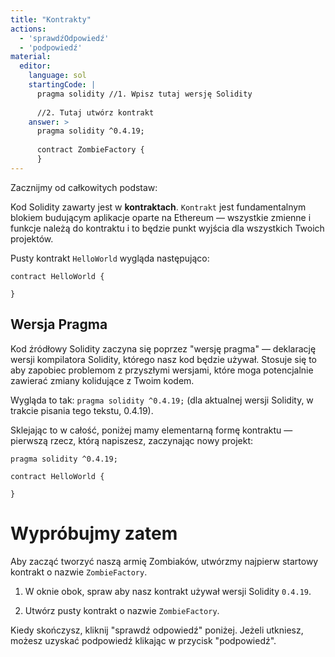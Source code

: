 ```yaml
---
title: "Kontrakty"
actions:
  - 'sprawdźOdpowiedź'
  - 'podpowiedź'
material:
  editor:
    language: sol
    startingCode: |
      pragma solidity //1. Wpisz tutaj wersję Solidity
      
      //2. Tutaj utwórz kontrakt
    answer: >
      pragma solidity ^0.4.19;
      
      contract ZombieFactory {
      }
---
```

Zacznijmy od całkowitych podstaw:

Kod Solidity zawarty jest w **kontraktach**. `Kontrakt` jest fundamentalnym blokiem budującym aplikacje oparte na Ethereum — wszystkie zmienne i funkcje należą do kontraktu i to będzie punkt wyjścia dla wszystkich Twoich projektów.

Pusty kontrakt `HelloWorld` wygląda następująco:

    contract HelloWorld {
    
    }
    

## Wersja Pragma

Kod źródłowy Solidity zaczyna się poprzez "wersję pragma" — deklarację wersji kompilatora Solidity, którego nasz kod będzie używał. Stosuje się to aby zapobiec problemom z przyszłymi wersjami, które moga potencjalnie zawierać zmiany kolidujące z Twoim kodem.

Wygląda to tak: `pragma solidity ^0.4.19;` (dla aktualnej wersji Solidity, w trakcie pisania tego tekstu, 0.4.19).

Sklejając to w całość, poniżej mamy elementarną formę kontraktu — pierwszą rzecz, którą napiszesz, zaczynając nowy projekt:

    pragma solidity ^0.4.19;
    
    contract HelloWorld {
    
    }
    

# Wypróbujmy zatem

Aby zacząć tworzyć naszą armię Zombiaków, utwórzmy najpierw startowy kontrakt o nazwie `ZombieFactory`.

1. W oknie obok, spraw aby nasz kontrakt używał wersji Solidity `0.4.19`.

2. Utwórz pusty kontrakt o nazwie `ZombieFactory`.

Kiedy skończysz, kliknij "sprawdź odpowiedź" poniżej. Jeżeli utkniesz, możesz uzyskać podpowiedź klikając w przycisk "podpowiedź".